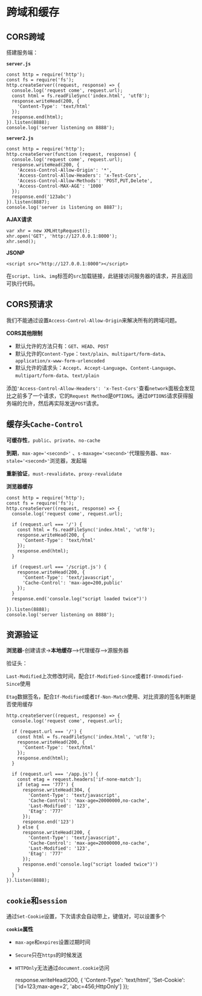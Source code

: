 # 跨域和缓存 #

## CORS跨域 ##

搭建服务端：

**`server.js`**

    const http = require('http');
    const fs = require('fs');
    http.createServer((request, response) => {
      console.log('request come', request.url);
      const html = fs.readFileSync('index.html', 'utf8');
      response.writeHead(200, {
        'Content-Type': 'text/html'
      });
      response.end(html);
    }).listen(8888);
    console.log('server listening on 8888');

**`server2.js`**

    const http = require('http');
    http.createServer(function (request, response) {
      console.log('request come', request.url);
      response.writeHead(200, {
        'Access-Control-Allow-Origin': '*',
        'Access-Control-Allow-Headers': 'x-Test-Cors',
        'Access-Control-Allow-Methods': 'POST,PUT,Delete',
        'Access-Control-MAX-AGE': '1000'
      });
      response.end('123abc')
    }).listen(8887);
    console.log('server is listening on 8887');
    
**AJAX请求**

    var xhr = new XMLHttpRequest();
    xhr.open('GET', 'http://127.0.0.1:8000');
    xhr.send();
    
**JSONP**

    <script src="http://127.0.0.1:8000"></script>
    
在`script`、`link`、`img`标签的`src`加载链接，此链接访问服务器的请求，并且返回可执行代码。

## CORS预请求 ##

我们不能通过设置`Access-Control-Allow-Origin`来解决所有的跨域问题。

**CORS其他限制**

- 默认允许的方法只有：`GET`、`HEAD`、`POST`
- 默认允许的`Content-Type`：`text/plain`、`multipart/form-data`、`application/x-www-form-urlencoded`
- 默认允许的请求头：`Accept`、`Accept-Language`、`Content-Language`、`multipart/form-data`、`text/plain`

添加`'Access-Control-Allow-Headers': 'x-Test-Cors'`查看`network`面板会发现比之前多了一个请求，它的`Request Method`是`OPTIONS`。通过`OPTIONS`请求获得服务端的允许，然后再实际发送`POST`请求。

## 缓存头`Cache-Control` ##

**可缓存性**，`public`、`private`、`no-cache`
 
**到期**，`max-age='<second>'` 、`s-maxage='<second>'`代理服务器、`max-stale='<second>'`浏览器，发起端

**重新验证**，`must-revalidate`、`proxy-revalidate`

**浏览器缓存**

    const http = require('http');
    const fs = require('fs');
    http.createServer((request, response) => {
      console.log('request come', request.url);
    
      if (request.url === '/') {
        const html = fs.readFileSync('index.html', 'utf8');
        response.writeHead(200, {
          'Content-Type': 'text/html'
        });
        response.end(html);
      }
    
      if (request.url === '/script.js') {
        response.writeHead(200, {
          'Content-Type': 'text/javascript',
          'Cache-Control': 'max-age=200,public'
        });
      }
      response.end('console.log("script loaded twice")')
    
    }).listen(8888);
    console.log('server listening on 8888');

## 资源验证 ##

**浏览器**-创建请求->**本地缓存**-->代理缓存-->源服务器

验证头：

`Last-Modified`上次修改时间，配合`If-Modified-Since`或者`If-Unmodified-Since`使用

`Etag`数据签名，配合`If-Modified`或者`If-Non-Match`使用、对比资源的签名判断是否使用缓存

    http.createServer((request, response) => {
      console.log('request come', request.url);
    
      if (request.url === '/') {
        const html = fs.readFileSync('index.html', 'utf8');
        response.writeHead(200, {
          'Content-Type': 'text/html'
        });
        response.end(html);
      }
    
      if (request.url === '/app.js') {
        const etag = request.headers['if-none-match'];
        if (etag === '777') {
          response.writeHead(304, {
            'Content-Type': 'text/javascript',
            'Cache-Control': 'max-age=20000000,no-cache',
            'Last-Modified': '123',
            'Etag': '777'
          });
          response.end('123')
        } else {
          response.writeHead(200, {
            'Content-Type': 'text/javascript',
            'Cache-Control': 'max-age=20000000,no-cache',
            'Last-Modified': '123',
            'Etag': '777'
          });
          response.end('console.log("script loaded twice")')
        }
      }
    }).listen(8888);
    
## `cookie`和`session` ##    

通过`Set-Cookie`设置，下次请求会自动带上，键值对，可以设置多个

**`cookie`属性**

- `max-age`和`expires`设置过期时间
- `Secure`只在`https`的时候发送
- `HTTPOnly`无法通过`document.cookie`访问


    response.writeHead(200, {
      'Content-Type': 'text/html',
      'Set-Cookie': ['id=123;max-age=2', 'abc=456;HttpOnly']
    });





    